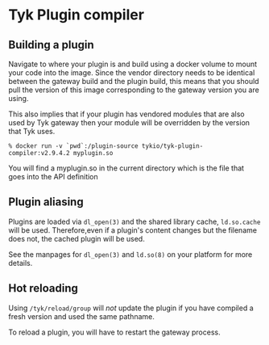 # Tyk Plugin compiler

## Building a plugin
Navigate to where your plugin is and build using a docker volume to
mount your code into the image. Since the vendor directory needs to be
identical between the gateway build and the plugin build, this means
that you should pull the version of this image corresponding to the
gateway version you are using.

This also implies that if your plugin has vendored modules that are
also used by Tyk gateway then your module will be overridden by the
version that Tyk uses.

```shellsession
% docker run -v `pwd`:/plugin-source tykio/tyk-plugin-compiler:v2.9.4.2 myplugin.so
```

You will find a myplugin.so in the current directory which is the file
that goes into the API definition

## Plugin aliasing
Plugins are loaded via `dl_open(3)` and the shared library cache,
`ld.so.cache` will be used. Therefore,even if a plugin's content
changes but the filename does not, the cached plugin will be used.

See the manpages for `dl_open(3)` and `ld.so(8)` on your platform for
more details.

## Hot reloading
Using `/tyk/reload/group` will _not_ update the plugin if you have
compiled a fresh version and used the same pathname.

To reload a plugin, you will have to restart the gateway process.
